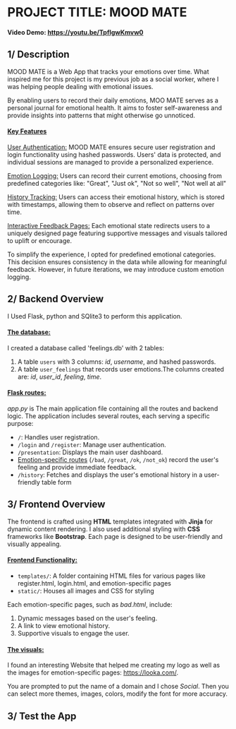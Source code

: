 # PROJECT TITLE: MOOD MATE
#### Video Demo:  <https://youtu.be/TpfIgwKmvw0>

## 1/ Description

MOOD MATE is a Web App that tracks your emotions over time.
What inspired me for this project is my previous job as a social worker, where I was helping people dealing with emotional issues.

By enabling users to record their daily emotions, MOO MATE serves as a personal journal for emotional health. It aims to foster self-awareness and provide insights into patterns that might otherwise go unnoticed.

#### <ins>Key Features

<ins> User Authentication:</ins>
MOOD MATE ensures secure user registration and login functionality using hashed passwords. Users' data is protected, and individual sessions are managed to provide a personalized experience.

<ins>Emotion Logging:</ins>
Users can record their current emotions, choosing from predefined categories like: "Great", "Just ok", "Not so well", "Not well at all"

<ins>History Tracking:</ins>
Users can access their emotional history, which is stored with timestamps, allowing them to observe and reflect on patterns over time.

<ins>Interactive Feedback Pages:</ins>
Each emotional state redirects users to a uniquely designed page featuring supportive messages and visuals tailored to uplift or encourage.

To simplify the experience, I opted for predefined emotional categories. This decision ensures consistency in the data while allowing for meaningful feedback. However, in future iterations, we may introduce custom emotion logging.

## 2/ Backend Overview

I Used Flask, python and SQlite3 to perform this application.

#### <ins>The database:
I created a database called 'feelings.db' with 2 tables:
1. A table ```users``` with 3 columns: *id*, *username*, and hashed passwords.
2. A table ```user_feelings```  that records user emotions.The columns created are: *id*, *user_id*, *feeling*, *time*.

#### <ins>Flask routes:

*app.py* is The main application file containing all the routes and backend logic. The application includes several routes, each serving a specific purpose:

+ ```/```: Handles user registration.
+ ```/login``` and ```/register```: Manage user authentication.
+ ```/presentation```: Displays the main user dashboard.
+ <ins>Emotion-specific routes</ins> (```/bad```, ```/great```, ```/ok```, ```/not_ok```) record the user's feeling and provide immediate feedback.
+ ```/history```: Fetches and displays the user's emotional history in a user-friendly table form

## 3/ Frontend Overview

The frontend is crafted using **HTML** templates integrated with **Jinja** for dynamic content rendering. I also used additional styling with **CSS** frameworks like **Bootstrap**. Each page is designed to be user-friendly and visually appealing.

#### <ins>Frontend Functionality:
+ ```templates/```: A folder containing HTML files for various pages like register.html, login.html, and emotion-specific pages
+ ```static/```: Houses all images and CSS for styling

Each emotion-specific pages, such as *bad.html*, include:
1. Dynamic messages based on the user's feeling.
2. A link to view emotional history.
3. Supportive visuals to engage the user.

#### <ins> The visuals:

I found an interesting Website that helped me creating my logo as well as the images for emotion-specific pages: <https://looka.com/>.

You are prompted to put the name of a domain and I chose *Social*.
Then you can select more themes, images, colors, modify the font for more accuracy.

## 3/ Test the App

